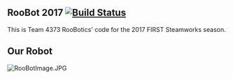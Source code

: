 RooBot 2017 [![Build Status](https://travis-ci.org/Roobotics-FRC/RooBot2017.svg?branch=master)](https://travis-ci.org/Roobotics-FRC/RooBot2017)
---------------------

This is Team 4373 RooBotics' code for the 2017 FIRST Steamworks season.

## Our Robot

![RooBotImage.JPG](http://astro.temple.edu/~tug85903/sch_first_roobotics/DSC_6865.JPG)
